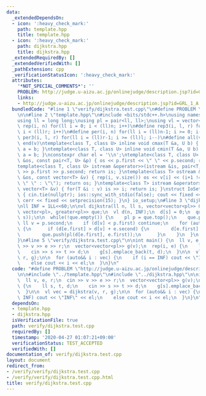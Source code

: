 ```yaml
---
data:
  _extendedDependsOn:
  - icon: ':heavy_check_mark:'
    path: template.hpp
    title: template.hpp
  - icon: ':heavy_check_mark:'
    path: dijkstra.hpp
    title: dijkstra.hpp
  _extendedRequiredBy: []
  _extendedVerifiedWith: []
  _pathExtension: cpp
  _verificationStatusIcon: ':heavy_check_mark:'
  attributes:
    '*NOT_SPECIAL_COMMENTS*': ''
    PROBLEM: http://judge.u-aizu.ac.jp/onlinejudge/description.jsp?id=GRL_1_A
    links:
    - http://judge.u-aizu.ac.jp/onlinejudge/description.jsp?id=GRL_1_A
  bundledCode: "#line 1 \"verify/dijkstra.test.cpp\"\n#define PROBLEM \"http://judge.u-aizu.ac.jp/onlinejudge/description.jsp?id=GRL_1_A\"\
    \n\n#line 2 \"template.hpp\"\n#include <bits/stdc++.h>\nusing namespace std;\n\
    using ll = long long;\nusing pl = pair<ll, ll>;\nusing vl = vector<ll>;\n#define\
    \ rep(i, n) for(ll i = 0; i < (ll)n; i++)\n#define rep3(i, l, r) for(ll i = l;\
    \ i < (ll)r; i++)\n#define per(i, n) for(ll i = (ll)n-1; i >= 0; i--)\n#define\
    \ per3(i, l, r) for(ll i = (ll)r-1; i >= (ll)l; i--)\n#define all(v) begin(v),\
    \ end(v)\ntemplate<class T, class U> inline void cmax(T &a, U b) { if (a < b)\
    \ a = b; }\ntemplate<class T, class U> inline void cmin(T &a, U b) { if (a > b)\
    \ a = b; }\nconstexpr char el = '\\n';\ntemplate<class T, class U> ostream &operator<<(ostream\
    \ &os, const pair<T, U> &p) { os << p.first << \" \" << p.second; return os; }\n\
    template<class T, class U> istream &operator>>(istream &is, pair<T, U> &p) { is\
    \ >> p.first >> p.second; return is; }\ntemplate<class T> ostream &operator<<(ostream\
    \ &os, const vector<T> &v) { rep(i, v.size()) os << v[i] << (i+1 != v.size() ?\
    \ \" \" : \"\"); return os; }\ntemplate<class T> istream &operator>>(istream &is,\
    \ vector<T> &v) { for(T &i : v) is >> i; return is; }\nstruct IoSetup {\n  IoSetup()\
    \ { cin.tie(nullptr); ios::sync_with_stdio(false); cout << fixed << setprecision(15);\
    \ cerr << fixed << setprecision(15); }\n} io_setup;\n#line 3 \"dijkstra.hpp\"\n\
    \nll INF = 1LL<<60;\n\nvl dijkstra(ll n, ll s, vector<vector<pl>> G) {\n  priority_queue<pl,\
    \ vector<pl>, greater<pl>> que;\n  vl d(n, INF);\n  d[s] = 0;\n  que.push(pl(0,\
    \ s));\n\n  while(!que.empty()) {\n    pl p = que.top();\n    que.pop();\n   \
    \ ll v = p.second;\n    if (d[v] < p.first) continue;\n    for (auto&& e : G[v])\
    \ {\n      if (d[e.first] > d[v] + e.second) {\n        d[e.first] = d[v] + e.second;\n\
    \        que.push(pl(d[e.first], e.first));\n      }\n    }\n  }\n  return d;\n\
    }\n#line 5 \"verify/dijkstra.test.cpp\"\n\nint main() {\n  ll v, e, r;\n  cin\
    \ >> v >> e >> r;\n  vector<vector<pl>> g(v);\n  rep(i, e) {\n    ll s, t, d;\n\
    \    cin >> s >> t >> d;\n    g[s].emplace_back(t, d);\n  }\n\n  vl vec = dijkstra(v,\
    \ r, g);\n\n  for (auto&& i : vec) {\n    if (i == INF) cout << \"INF\" << el;\n\
    \    else cout << i << el;\n  }\n}\n"
  code: "#define PROBLEM \"http://judge.u-aizu.ac.jp/onlinejudge/description.jsp?id=GRL_1_A\"\
    \n\n#include \"../template.hpp\"\n#include \"../dijkstra.hpp\"\n\nint main() {\n\
    \  ll v, e, r;\n  cin >> v >> e >> r;\n  vector<vector<pl>> g(v);\n  rep(i, e)\
    \ {\n    ll s, t, d;\n    cin >> s >> t >> d;\n    g[s].emplace_back(t, d);\n\
    \  }\n\n  vl vec = dijkstra(v, r, g);\n\n  for (auto&& i : vec) {\n    if (i ==\
    \ INF) cout << \"INF\" << el;\n    else cout << i << el;\n  }\n}\n"
  dependsOn:
  - template.hpp
  - dijkstra.hpp
  isVerificationFile: true
  path: verify/dijkstra.test.cpp
  requiredBy: []
  timestamp: '2020-04-27 01:07:21+09:00'
  verificationStatus: TEST_ACCEPTED
  verifiedWith: []
documentation_of: verify/dijkstra.test.cpp
layout: document
redirect_from:
- /verify/verify/dijkstra.test.cpp
- /verify/verify/dijkstra.test.cpp.html
title: verify/dijkstra.test.cpp
---
```

